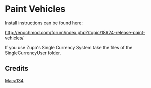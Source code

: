 Paint Vehicles
=====

Install instructions can be found here: 

http://epochmod.com/forum/index.php?/topic/18624-release-paint-vehicles/

If you use Zupa's Single Currency System take the files of the SingleCurrencyUser folder.

Credits
-----
[Maca134](https://github.com/maca134)
